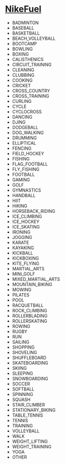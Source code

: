 [NikeFuel](https://developer.nike.com/)
=============

* BADMINTON
* BASEBALL
* BASKETBALL
* BEACH_VOLLEYBALL
* BOOTCAMP
* BOWLING
* BOXING
* CALISTHENICS
* CIRCUIT_TRAINING
* CLEANING
* CLUBBING
* COOKING
* CRICKET
* CROSS_COUNTRY
* CROSS_TRAINING
* CURLING
* CYCLE
* CYCLOCROSS
* DANCING
* DJING
* DODGEBALL
* DOG_WALKING
* DRUMMING
* ELLIPTICAL
* FENCING
* FIELD_HOCKEY
* FISHING
* FLAG_FOOTBALL
* FLY_FISHING
* FOOTBALL
* GAMING
* GOLF
* GYMNASTICS
* HANDBALL
* HIIT
* HIKING
* HORSEBACK_RIDING
* ICE_CLIMBING
* ICE_HOCKEY
* ICE_SKATING
* IRONING
* JOGGING
* KARATE
* KAYAKING
* KICKBALL
* KICKBOXING
* KITE_FLYING
* MARTIAL_ARTS
* MINI_GOLF
* MIXED_MARTIAL_ARTS
* MOUNTAIN_BIKING
* MOWING
* PILATES
* POOL
* RACQUETBALL
* ROCK_CLIMBING
* ROLLERBLADING
* ROLLERSKATING
* ROWING
* RUGBY
* RUN
* SAILING
* SHOPPING
* SHOVELING
* SHUFFLEBOARD
* SKATEBOARDING
* SKIING
* SLEEPING
* SNOWBOARDING
* SOCCER
* SOFTBALL
* SPINNING
* SQUASH
* STAIR_CLIMBER
* STATIONARY_BIKING
* TABLE_TENNIS
* TENNIS
* TRAINING
* VOLLEYBALL
* WALK
* WEIGHT_LIFTING
* WEIGHT_TRAINING
* YOGA
* OTHER
